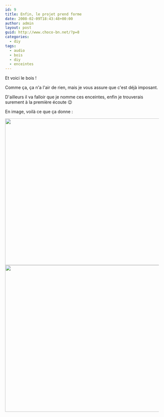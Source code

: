 ```yaml
---
id: 9
title: Enfin, le projet prend forme
date: 2008-02-09T18:43:48+00:00
author: admin
layout: post
guid: http://www.choco-bn.net/?p=8
categories:
  - diy
tags:
  - audio
  - bois
  - diy
  - enceintes
---
```

Et voici le bois !

Comme ça, ça n'a l'air de rien, mais je vous assure que c'est déjà imposant.

D'ailleurs il va falloir que je nomme ces enceintes, enfin je trouverais surement à la première écoute 😉

En image, voilà ce que ça donne :

<img src="http://lh3.google.com/choco.bn/R63lwNy9BjI/AAAAAAAABPI/RotVJQ-pvFk/IMGP0121.JPG?imgmax=800" height="480" width="640" />

<img src="http://lh5.google.com/choco.bn/R63lwty9BkI/AAAAAAAABPQ/STa6iT_VrZk/IMGP0122.JPG?imgmax=800" height="480" width="640" />
